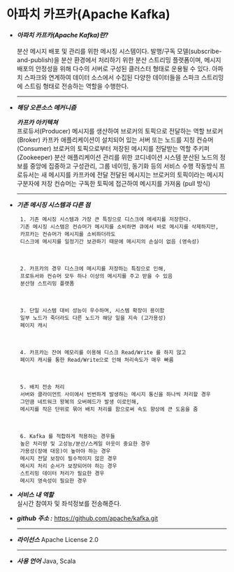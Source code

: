 # 아파치 카프카(Apache Kafka)
- __*아파치 카프카(Apache Kafka)란?*__
 	<br>
  	<br>
		분산 메시지 배포 및 관리를 위한 메시징 시스템이다. 
		발행/구독 모델(subscribe-and-publish)을 분산 환경에서 처리하기 위한 분산 스트리밍 플랫폼이며,
		메시지 배포의 안정성을 위해 다수의 서버로 구성된 클러스터 형태로 운용될 수 있다.
		아파치 스파크와 연계하여 데이터 소스에서 수집된 다양한 데이터들을 스파크 스트리밍에 스트림 형태로 전송하는 역할을 수행한다.
	 	<br>
    
	<hr/> 
 - __*해당 오픈소스 메커니즘*__
	<br>
	


   __*카프카 아키텍쳐*__
            <br>
		프로듀서(Producer)
		메시지를 생산하여 브로커의 토픽으로 전달하는 역할
		브로커(Broker)
		카프카 애플리케이션이 설치되어 있는 서버 또는 노드를 지칭
		컨슈머(Consumer)
		브로커의 토픽으로부터 저장된 메시지를 전달받는 역할
		주키퍼(Zookeeper)
		분산 애플리케이션 관리를 위한 코디네이션 시스템
		분산된 노드의 정보를 중앙에 집중하고 구성관리, 그룹 네이밍, 동기화 등의 서비스 수행
		작동방식
		프로듀서는 새 메시지를 카프카에 전달
		전달된 메시지는 브로커의 토픽이라는 메시지 구분자에 저장
		컨슈머는 구독한 토픽에 접근하여 메시지를 가져옴 (pull 방식)
	<br>
	<hr/>
 - __*기존 메시징 시스템과 다른 점*__
	

		1. 기존 메시징 시스템과 가장 큰 특징으로 디스크에 메세지를 저장한다.
		기존 메시징 시스템은 컨슈머가 메시지를 소비하면 큐에서 바로 메시지를 삭제하지만,
		카프카는 컨슈머가 메시지를 소비하더라도 
		디스크에 메시지를 일정기간 보관하기 때문에 메시지의 손실이 없음 (영속성)
	<br>

		2. 카프카의 경우 디스크에 메시지를 저장하는 특징으로 인해,
		프로듀서와 컨슈머 모두 하나 이상의 메시지를 주고 받을 수 있음
		분산형 스트리밍 플랫폼
	<br>


		3. 단일 시스템 대비 성능이 우수하며, 시스템 확장이 용이함
		일부 노드가 죽더라도 다른 노드가 해당 일을 지속 (고가용성)
		페이지 캐시
	<br>

		4. 카프카는 잔여 메모리를 이용해 디스크 Read/Write 를 하지 않고
		페이지 캐시를 통한 Read/Write으로 인해 처리속도가 매우 빠름
	<br>
		
		5. 배치 전송 처리
		서버와 클라이언트 사이에서 빈번하게 발생하는 메시지 통신을 하나씩 처리할 경우 
		그만큼 네트워크 왕복의 오버헤드가 발생 이로인해, 
		메시지를 작은 단위로 묶어 배치 처리를 함으로써 속도 향상에 큰 도움을 줌
	<br>


		6. Kafka 를 적합하게 적용하는 경우들
		높은 처리량 및 고성능/분산/스케일 아웃이 중요한 경우
		가용성(장애 대응)이 높아야 하는 경우
		메시지 전달 보장이 필수적이지 않은 경우
		메시지 처리 순서가 보장되어야 하는 경우
		스트리밍 데이터 처리가 필요한 경우
		메시지 영속성이 필요한 경우

		
 - __*서비스 내 역할*__
  	<br>
		실시간 참여자 및 좌석정보를 전송해준다.

 - __*github 주소 :*__ 
 		https://github.com/apache/kafka.git
		<br>
		<hr/>
 - __*라이선스*__
		Apache License 2.0
		<br>
		<hr/>
 - __*사용 언어*__
		Java, Scala




























